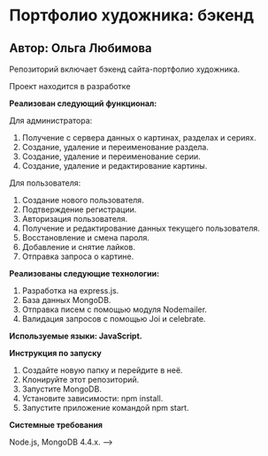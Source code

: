 # **Портфолио художника: бэкенд**

## Автор: Ольга Любимова

Репозиторий включает бэкенд сайта-портфолио художника.

Проект находится в разработке

<!-- Фронтенд находится [здесь](https://github.com/Aelia5/flylady-frontend).-->

**Реализован следующий функционал:**

Для администратора:

1. Получение с сервера данных о картинах, разделах и сериях.
2. Создание, удаление и переименование раздела.
3. Создание, удаление и переименование серии.
4. Создание, удаление и редактирование картины.

Для пользователя:

1. Создание нового пользователя.
2. Подтверждение регистрации.
3. Авторизация пользователя.
4. Получение и редактирование данных текущего пользователя.
5. Восстановление и смена пароля.
6. Добавление и снятие лайков.
7. Отправка запроса о картине.

**Реализованы следующие технологии:**

1. Разработка на express.js.
2. База данных MongoDB.
3. Отправка писем с помощью модуля Nodemailer.
4. Валидация запросов с помощью Joi и celebrate.

**Используемые языки: JavaScript.**

**Инструкция по запуску**

1. Создайте новую папку и перейдите в неё.
2. Клонируйте этот репозиторий.
3. Запустите MongoDB.
4. Установите зависимости: npm install.
5. Запустите приложение командой npm start.

**Системные требования**

Node.js, MongoDB 4.4.x. -->
